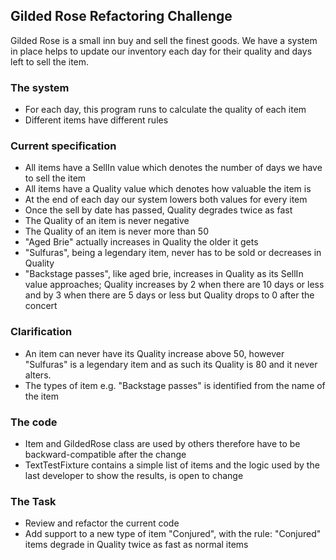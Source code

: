 ## Gilded Rose Refactoring Challenge

Gilded Rose is a small inn buy and sell the finest goods. We have a system in place helps to update our inventory each day for their quality and days left to sell the item.

### The system
- For each day, this program runs to calculate the quality of each item
- Different items have different rules

### Current specification
- All items have a SellIn value which denotes the number of days we have to sell the item
- All items have a Quality value which denotes how valuable the item is
- At the end of each day our system lowers both values for every item
- Once the sell by date has passed, Quality degrades twice as fast
- The Quality of an item is never negative
- The Quality of an item is never more than 50
- "Aged Brie" actually increases in Quality the older it gets
- "Sulfuras", being a legendary item, never has to be sold or decreases in Quality
- "Backstage passes", like aged brie, increases in Quality as its SellIn value approaches; Quality increases by 2 when there are 10 days or less and by 3 when there are 5 days or less but Quality drops to 0 after the concert

### Clarification
- An item can never have its Quality increase above 50, however "Sulfuras" is a legendary item and as such its Quality is 80 and it never alters.
- The types of item e.g. "Backstage passes" is identified from the name of the item

### The code
- Item and GildedRose class are used by others therefore have to be backward-compatible after the change
- TextTestFixture contains a simple list of items and the logic used by the last developer to show the results, is open to change

### The Task
- Review and refactor the current code
- Add support to a new type of item "Conjured", with the rule: "Conjured" items degrade in Quality twice as fast as normal items
